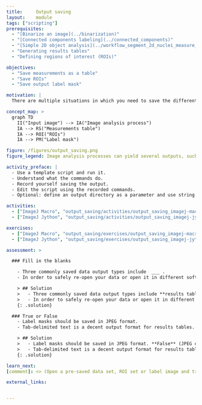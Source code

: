 ```yaml
---
title:     Output saving
layout:    module
tags: ["scripting"]
prerequisites:
  - "[Binarize an image](../binarization)"
  - "[Connected components labeling](../connected_components)"
  - "[Simple 2D object analysis](../workflow_segment_2d_nuclei_measure_shape)"
  - "Generating results tables"
  - "Defining regions of interest (ROIs)"

objectives:
  - "Save measurements as a table"
  - "Save ROIs"
  - "Save output label mask"

motivation: |
  There are multiple situations in which you need to save the different types of output you can generate with your image analysis pipelines. For example, you may want to save your results as measurement tables for further analysis in other software (e.g. RStudio, MS EXCEL, ..). It can also be important to save the regions of interest (ROIs) that were used for particular measurements, so that you can look back at them for reference, or to use them for visualization purposes. In addition to ROIs, images can be saved as label masks to store the information on different regions. Finally, you may also want to save your entire script containing particular settings or parameters that you used, so that you can re-run the analysis with the exact same settings or compare it with the results obtained using different settings.

concept_map: >
  graph TD
    II("Input image") --> IA("Image analysis process")
    IA --> RS("Measurements table")
    IA --> ROI("ROIs")
    IA --> PM("Label mask")

figure: /figures/output_saving.png
figure_legend: Image analysis processes can yield several outputs, such as a) label masks, b) measurement tables, or c) regions of interest (ROIs), which may include different types, such as polygon outlines, lines or points.

activity_preface: |
  - Use a template script and run it.
  - Understand what the commands do.
  - Record yourself saving the output.
  - Edit the script using the recorded commands.
  - Optional: define an output directory as a parameter and use string concatenation to specify where to save the file and with what name. An example output directory could be 'C:\\\Users\\\username\\\Desktop' on Windows (note double "\\" because a single "\\" is interpreted as an escape character) or '/Users/username/Desktop/' on MacOS.

activities:
  - ["ImageJ Macro", "output_saving/activities/output_saving_imagej-macro.md"]
  - ["ImageJ Jython", "output_saving/activities/output_saving_imagej-jython.md"]

exercises:
  - ["ImageJ Macro", "output_saving/exercises/output_saving_imagej-macro.md"]
  - ["ImageJ Jython", "output_saving/exercises/output_saving_imagej-jython.md"]

assessment: >

  ### Fill in the blanks

    - Three commonly saved data output types include  ___ .
    - In order to safely re-open your data or open it in different software, you need to save in an ____ file format.

    > ## Solution
    >   - Three commonly saved data output types include **results tables, ROI sets, and label masks**.
    >   - In order to safely re-open your data or open it in different software, you need to save in an **interoperable** file format.
    {: .solution}

  ### True or False
    - Label masks should be saved in JPEG format.
    - Tab-delimited text is a decent output format for results tables.

    > ## Solution
    >   - Label masks should be saved in JPEG format. **False** (JPEG compression results in loss of the unique label values in the image)
    >   - Tab-delimited text is a decent output format for results tables. **True** (this is generally more stable in other software than for example comma-delimited data)
    {: .solution}

learn_next:
[comment]: <> (Open a pre-saved data set, ROI set or label image and try to modify it)

external_links:


---
```


